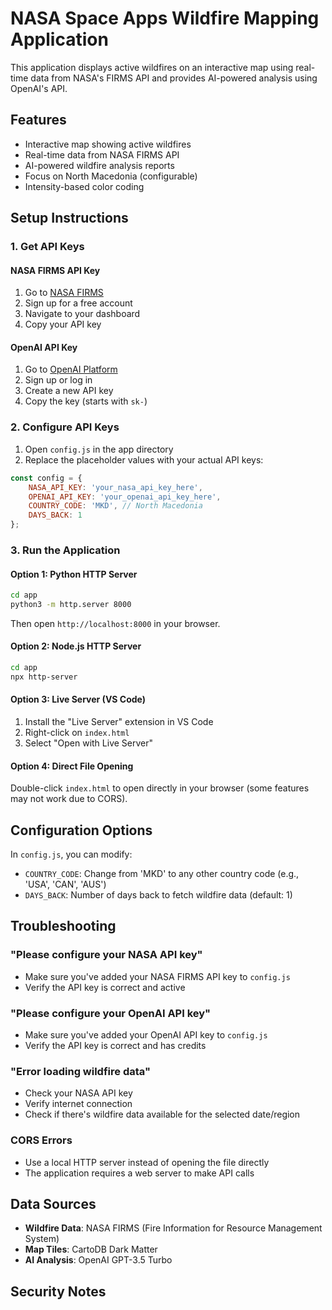 # NASA Space Apps Wildfire Mapping Application

This application displays active wildfires on an interactive map using real-time data from NASA's FIRMS API and provides AI-powered analysis using OpenAI's API.

## Features

- Interactive map showing active wildfires
- Real-time data from NASA FIRMS API
- AI-powered wildfire analysis reports
- Focus on North Macedonia (configurable)
- Intensity-based color coding

## Setup Instructions

### 1. Get API Keys

#### NASA FIRMS API Key
1. Go to [NASA FIRMS](https://firms.modaps.eosdis.nasa.gov/)
2. Sign up for a free account
3. Navigate to your dashboard
4. Copy your API key

#### OpenAI API Key
1. Go to [OpenAI Platform](https://platform.openai.com/api-keys)
2. Sign up or log in
3. Create a new API key
4. Copy the key (starts with `sk-`)

### 2. Configure API Keys

1. Open `config.js` in the app directory
2. Replace the placeholder values with your actual API keys:

```javascript
const config = {
    NASA_API_KEY: 'your_nasa_api_key_here',
    OPENAI_API_KEY: 'your_openai_api_key_here',
    COUNTRY_CODE: 'MKD', // North Macedonia
    DAYS_BACK: 1
};
```

### 3. Run the Application

#### Option 1: Python HTTP Server
```bash
cd app
python3 -m http.server 8000
```
Then open `http://localhost:8000` in your browser.

#### Option 2: Node.js HTTP Server
```bash
cd app
npx http-server
```

#### Option 3: Live Server (VS Code)
1. Install the "Live Server" extension in VS Code
2. Right-click on `index.html`
3. Select "Open with Live Server"

#### Option 4: Direct File Opening
Double-click `index.html` to open directly in your browser (some features may not work due to CORS).

## Configuration Options

In `config.js`, you can modify:

- `COUNTRY_CODE`: Change from 'MKD' to any other country code (e.g., 'USA', 'CAN', 'AUS')
- `DAYS_BACK`: Number of days back to fetch wildfire data (default: 1)

## Troubleshooting

### "Please configure your NASA API key"
- Make sure you've added your NASA FIRMS API key to `config.js`
- Verify the API key is correct and active

### "Please configure your OpenAI API key"
- Make sure you've added your OpenAI API key to `config.js`
- Verify the API key is correct and has credits

### "Error loading wildfire data"
- Check your NASA API key
- Verify internet connection
- Check if there's wildfire data available for the selected date/region

### CORS Errors
- Use a local HTTP server instead of opening the file directly
- The application requires a web server to make API calls

## Data Sources

- **Wildfire Data**: NASA FIRMS (Fire Information for Resource Management System)
- **Map Tiles**: CartoDB Dark Matter
- **AI Analysis**: OpenAI GPT-3.5 Turbo

## Security Notes


